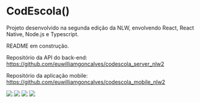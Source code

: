 # CodEscola()
Projeto desenvolvido na segunda edição da NLW, envolvendo React, React Native, Node.js e Typescript.

README em construção.

Repositório da API do back-end: https://github.com/euwilliamgoncalves/codescola_server_nlw2

Repositório da aplicação mobile: https://github.com/euwilliamgoncalves/codescola_mobile_nlw2

<img src="https://euwilliamgoncalves.github.io/img/portfolio/013/image01.png">
<img src="https://euwilliamgoncalves.github.io/img/portfolio/013/image02.png">
<img src="https://euwilliamgoncalves.github.io/img/portfolio/013/image03.png">
<img src="https://euwilliamgoncalves.github.io/img/portfolio/013/image04.png">

